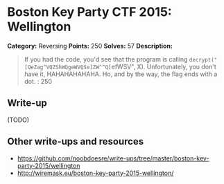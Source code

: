 # Boston Key Party CTF 2015: Wellington

**Category:** Reversing
**Points:** 250
**Solves:** 57
**Description:**

> If you had the code, you'd see that the program is calling `decrypt("[QeZag^VQZShWQgeWVQSe]ZW^^Q[`efWSV", X). Unfortunately, you don't have it, HAHAHAHAHAHA. Ho, and by the way, the flag ends with a dot. : 250

## Write-up

(TODO)

## Other write-ups and resources

* <https://github.com/noobdoesre/write-ups/tree/master/boston-key-party-2015/wellington>
* <http://wiremask.eu/boston-key-party-2015-wellington/>
